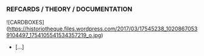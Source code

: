 ### REFCARDS / THEORY / DOCUMENTATION
![CARDBOXES] (https://historiotheque.files.wordpress.com/2017/03/17545238_10208670539104497_1754105541534357219_o.jpg)
- [...]
